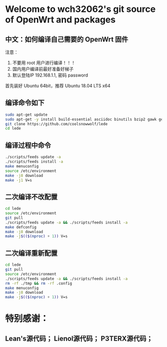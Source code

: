 Welcome to wch32062's  git source of OpenWrt and packages
=
中文：如何编译自己需要的 OpenWrt 固件
-
注意：
1. 不要用 root 用户进行编译！！！
2. 国内用户编译前最好准备好梯子
3. 默认登陆IP 192.168.1.1, 密码 password

  首先装好 Ubuntu 64bit，推荐  Ubuntu  18.04 LTS x64

编译命令如下
-
```bash
sudo apt-get update
sudo apt-get -y install build-essential asciidoc binutils bzip2 gawk gettext git libncurses5-dev libz-dev patch python3 python2.7 unzip zlib1g-dev lib32gcc1 libc6-dev-i386 subversion flex uglifyjs git-core gcc-multilib p7zip p7zip-full msmtp libssl-dev texinfo libglib2.0-dev xmlto qemu-utils upx libelf-dev autoconf automake libtool autopoint device-tree-compiler g++-multilib antlr3 gperf wget curl swig rsync
git clone https://github.com/coolsnowwolf/lede
cd lede 
```
编译过程中命令
-
```bash
./scripts/feeds update -a 
./scripts/feeds install -a
make menuconfig
source /etc/environment
make -j8 download
make -j1 V=s 
```
二次编译不改配置
-
```bash
cd lede
source /etc/environment
git pull
./scripts/feeds update -a && ./scripts/feeds install -a
make defconfig
make -j8 download
make -j$(($(nproc) + 1)) V=s
```

二次编译重新配置
-
```bash
cd lede
git pull
source /etc/environment
./scripts/feeds update -a && ./scripts/feeds install -a
rm -rf ./tmp && rm -rf .config
make menuconfig
make -j8 download
make -j$(($(nproc) + 1)) V=s
```

特别感谢：
=
Lean's源代码；
Lienol源代码；
P3TERX源代码；
-
